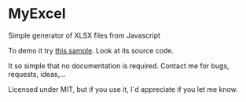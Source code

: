 # MyExcel
Simple generator of XLSX files from Javascript

To demo it try [this sample](http://jsegarra1971.github.io/MyExcel/sample.html). Look at its source code. 

It so simple that no documentation is required. Contact me for bugs, requests, ideas,...

Licensed under MIT, but if you use it, I´d appreciate if you let me know.


